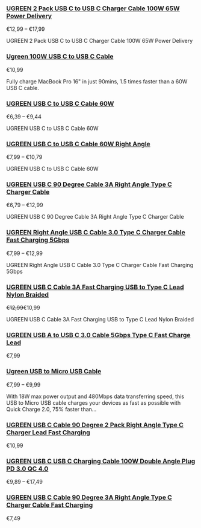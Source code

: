 ### [UGREEN 2 Pack USB C to USB C Charger Cable 100W 65W Power Delivery](/products/ugreen-2-pack-usb-c-to-usb-c-charger-cable-100w-65w-power-delivery) ###

€12,99 – €17,99

UGREEN 2 Pack USB C to USB C Charger Cable 100W 65W Power Delivery

### [Ugreen 100W USB C to USB C Cable](/products/ugreen-100w-usb-c-to-usb-c-cable) ###

€10,99

Fully charge MacBook Pro 16" in just 90mins, 1.5 times faster than a 60W USB C cable.

### [UGREEN USB C to USB C Cable 60W](/products/ugreen-usb-c-to-usb-c-cable-60w) ###

€6,39 – €9,44

UGREEN USB C to USB C Cable 60W

### [UGREEN USB C to USB C Cable 60W Right Angle](/products/ugreen-usb-c-to-usb-c-cable-60w-1) ###

€7,99 – €10,79

UGREEN USB C to USB C Cable 60W

### [UGREEN USB C 90 Degree Cable 3A Right Angle Type C Charger Cable](/products/ugreen-usb-c-90-degree-cable-3a-right-angle-type-c-charger-cable) ###

€6,79 – €12,99

UGREEN USB C 90 Degree Cable 3A Right Angle Type C Charger Cable

### [UGREEN Right Angle USB C Cable 3.0 Type C Charger Cable Fast Charging 5Gbps](/products/ugreen-right-angle-usb-c-cable-3-0-type-c-charger-cable-fast-charging-5gbps) ###

€7,99 – €12,99

UGREEN Right Angle USB C Cable 3.0 Type C Charger Cable Fast Charging 5Gbps

### [UGREEN USB C Cable 3A Fast Charging USB to Type C Lead Nylon Braided](/products/ugreen-usb-c-cable-3a-fast-charging-usb-to-type-c-lead-nylon-braided-1) ###

~~€12,99~~€10,99

UGREEN USB C Cable 3A Fast Charging USB to Type C Lead Nylon Braided

### [UGREEN USB A to USB C 3.0 Cable 5Gbps Type C Fast Charge Lead](/products/ugreen-usb-a-to-usb-c-3-0-cable-5gbps-type-c-fast-charge-lead) ###

€7,99

### [Ugreen USB to Micro USB Cable](/products/ugreen-usb-to-micro-usb-cable) ###

€7,99 – €9,99

With 18W max power output and 480Mbps data transferring speed, this USB to Micro USB cable charges your devices as fast as possible with Quick Charge 2.0, 75% faster than...

### [UGREEN USB C Cable 90 Degree 2 Pack Right Angle Type C Charger Lead Fast Charging](/products/ugreen-usb-c-cable-90-degree-2-pack-right-angle-type-c-charger-lead-fast-charging) ###

€10,99

### [UGREEN USB C USB C Charging Cable 100W Double Angle Plug PD 3.0 QC 4.0](/products/ugreen-usb-c-usb-c-charging-cable-100w-double-angle-plug-pd-3-0-qc-4-0) ###

€9,89 – €17,49

### [UGREEN USB C Cable 90 Degree 3A Right Angle Type C Charger Cable Fast Charging](/products/ugreen-usb-c-cable-90-degree-3a-right-angle-type-c-charger-cable-fast-charging) ###

€7,49
